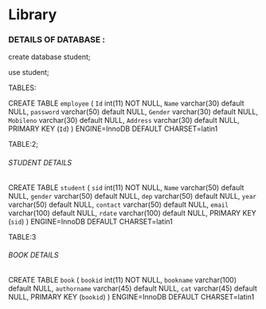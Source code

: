 # Library

<h3>DETAILS OF DATABASE :</h3>

create database student;

use student;

TABLES:

CREATE TABLE `employee` (
  `Id` int(11) NOT NULL,
  `Name` varchar(30) default NULL,
  `password` varchar(50) default NULL,
  `Gender` varchar(30) default NULL,
  `Mobileno` varchar(30) default NULL,
  `Address` varchar(30) default NULL,
  PRIMARY KEY  (`Id`)
) ENGINE=InnoDB DEFAULT CHARSET=latin1

TABLE:2;

<H6>STUDENT DETAILS</H6>

   CREATE TABLE `student` (
  `sid` int(11) NOT NULL,
  `Name` varchar(50) default NULL,
  `gender` varchar(50) default NULL,
  `dep` varchar(50) default NULL,
  `year` varchar(50) default NULL,
  `contact` varchar(50) default NULL,
  `email` varchar(100) default NULL,
  `rdate` varchar(100) default NULL,
  PRIMARY KEY  (`sid`)
) ENGINE=InnoDB DEFAULT CHARSET=latin1

TABLE:3

<H6>BOOK DETAILS</H6>

CREATE TABLE `book` (
  `bookid` int(11) NOT NULL,
  `bookname` varchar(100) default NULL,
  `authorname` varchar(45) default NULL,
  `cat` varchar(45) default NULL,
  PRIMARY KEY  (`bookid`)
) ENGINE=InnoDB DEFAULT CHARSET=latin1

